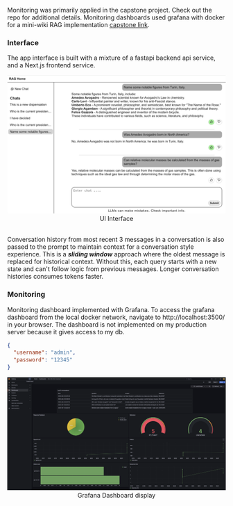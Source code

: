 Monitoring was primarily applied in the capstone project. Check out the repo for additional 
details. Monitoring dashboards used grafana with docker for a mini-wiki RAG implementation 
[capstone link](https://github.com/Josesx506/llmzoomcamp-capstone). 

### Interface
The app interface is built with a mixture of a fastapi backend api service, and a Next.js frontend 
service. 

<div align="center">
  <img style="object-fit: contain; width: 700px; height: auto;"  src='./imgs/ui_interface.png'><br>
  <span>UI Interface</span>
</div>
<br>

Conversation history from most recent 3 messages in a conversation is also passed to the prompt to 
maintain context for a conversation style experience. This is a ***sliding window*** approach where 
the oldest message is replaced for historical context. Without this, each query starts with a new 
state and can't follow logic from previous messages. Longer conversation histories consumes tokens 
faster.

### Monitoring
Monitoring dashboard implemented with Grafana. To access the grafana dashboard from the local docker 
network, navigate to http://localhost:3500/ in your browser. The dashboard is not implemented on my 
production server because it gives access to my db.
```json
{
  "username": "admin",
  "password": "12345"
}
```
<div align="center">
  <img style="object-fit: contain; width: 700px; height: auto;"  src='./imgs/grafana_dashboard.png'><br>
  <span>Grafana Dashboard display</span>
</div>
